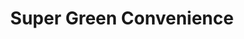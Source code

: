 ---
title: "Super Green Convenience"
url: /amherstburg/super-green-convenience/
shop: convenience
---